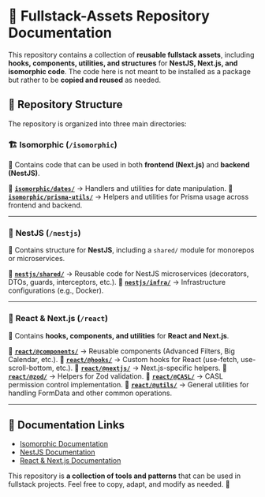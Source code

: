 # 📖 Fullstack-Assets Repository Documentation

This repository contains a collection of **reusable fullstack assets**, including **hooks, components, utilities, and structures** for **NestJS, Next.js, and isomorphic code**. The code here is not meant to be installed as a package but rather to be **copied and reused** as needed.

## 📂 Repository Structure

The repository is organized into three main directories:

### 🏗️ **Isomorphic** (`/isomorphic`)

📌 Contains code that can be used in both **frontend (Next.js)** and **backend (NestJS)**.

🔹 **[`isomorphic/dates/`](./isomorphic/dates/README.md)** → Handlers and utilities for date manipulation.
🔹 **[`isomorphic/prisma-utils/`](./isomorphic/prisma-utils/README.md)** → Helpers and utilities for Prisma usage across frontend and backend.

---

### 🚀 **NestJS** (`/nestjs`)

📌 Contains structure for **NestJS**, including a `shared/` module for monorepos or microservices.

🔹 **[`nestjs/shared/`](./nestjs/shared/README.md)** → Reusable code for NestJS microservices (decorators, DTOs, guards, interceptors, etc.).
🔹 **[`nestjs/infra/`](./nestjs/infra/README.md)** → Infrastructure configurations (e.g., Docker).

---

### 🎨 **React & Next.js** (`/react`)

📌 Contains **hooks, components, and utilities** for **React and Next.js**.

🔹 **[`react/@components/`](./react/@components/README.md)** → Reusable components (Advanced Filters, Big Calendar, etc.).
🔹 **[`react/@hooks/`](./react/@hooks/README.md)** → Custom hooks for React (use-fetch, use-scroll-bottom, etc.).
🔹 **[`react/@nextjs/`](./react/@nextjs/README.md)** → Next.js-specific helpers.
🔹 **[`react/@zod/`](./react/@zod/README.md)** → Helpers for Zod validation.
🔹 **[`react/@CASL/`](./react/@CASL/README.md)** → CASL permission control implementation.
🔹 **[`react/@utils/`](./react/@utils/README.md)** → General utilities for handling FormData and other common operations.

---

## 🔗 Documentation Links

- [Isomorphic Documentation](./isomorphic/README.md)
- [NestJS Documentation](./nestjs/README.md)
- [React & Next.js Documentation](./react/README.md)

This repository is **a collection of tools and patterns** that can be used in fullstack projects. Feel free to copy, adapt, and modify as needed. 🚀
